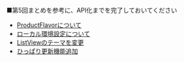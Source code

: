 ■第5回まとめを参考に、API化までを完了しておいてください
- [ProductFlavorについて](https://github.com/masato-haruta/AndroidLearning/commit/31053b5580a99064eb3deec99a9d36af11ca30ea)
- [ローカル環境設定について](https://github.com/masato-haruta/kubox)
- [ListViewのテーマを変更](https://github.com/masato-haruta/AndroidLearning/pull/5/commits/c717832f79ce0e8b6658c92a86c42017f94b93e7)
- [ひっぱり更新機能追加](https://github.com/masato-haruta/AndroidLearning/pull/5/commits/ff081fe8c56e2987923f5f7016689edf637cec96)
